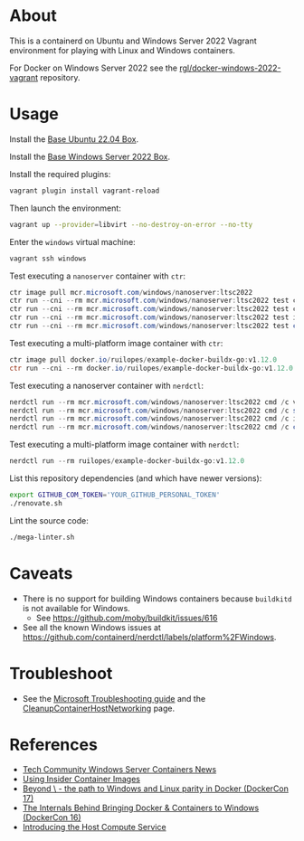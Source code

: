 # About

This is a containerd on Ubuntu and Windows Server 2022 Vagrant environment for playing with Linux and Windows containers.

For Docker on Windows Server 2022 see the [rgl/docker-windows-2022-vagrant](https://github.com/rgl/docker-windows-2022-vagrant) repository.

# Usage

Install the [Base Ubuntu 22.04 Box](https://github.com/rgl/ubuntu-vagrant).

Install the [Base Windows Server 2022 Box](https://github.com/rgl/windows-vagrant).

Install the required plugins:

```bash
vagrant plugin install vagrant-reload
```

Then launch the environment:

```bash
vagrant up --provider=libvirt --no-destroy-on-error --no-tty
```

Enter the `windows` virtual machine:

```bash
vagrant ssh windows
```

Test executing a `nanoserver` container with `ctr`:

```powershell
ctr image pull mcr.microsoft.com/windows/nanoserver:ltsc2022
ctr run --cni --rm mcr.microsoft.com/windows/nanoserver:ltsc2022 test cmd /c ver
ctr run --cni --rm mcr.microsoft.com/windows/nanoserver:ltsc2022 test cmd /c set
ctr run --cni --rm mcr.microsoft.com/windows/nanoserver:ltsc2022 test ipconfig /all
ctr run --cni --rm mcr.microsoft.com/windows/nanoserver:ltsc2022 test curl https://httpbin.org/user-agent
```

Test executing a multi-platform image container with `ctr`:

```powershell
ctr image pull docker.io/ruilopes/example-docker-buildx-go:v1.12.0
ctr run --cni --rm docker.io/ruilopes/example-docker-buildx-go:v1.12.0 test
```

Test executing a nanoserver container with `nerdctl`:

```powershell
nerdctl run --rm mcr.microsoft.com/windows/nanoserver:ltsc2022 cmd /c ver
nerdctl run --rm mcr.microsoft.com/windows/nanoserver:ltsc2022 cmd /c set
nerdctl run --rm mcr.microsoft.com/windows/nanoserver:ltsc2022 cmd /c ipconfig /all
nerdctl run --rm mcr.microsoft.com/windows/nanoserver:ltsc2022 cmd /c curl https://httpbin.org/user-agent
```

Test executing a multi-platform image container with `nerdctl`:

```powershell
nerdctl run --rm ruilopes/example-docker-buildx-go:v1.12.0
```

List this repository dependencies (and which have newer versions):

```bash
export GITHUB_COM_TOKEN='YOUR_GITHUB_PERSONAL_TOKEN'
./renovate.sh
```

Lint the source code:

```bash
./mega-linter.sh
```

# Caveats

* There is no support for building Windows containers because `buildkitd` is not available for Windows.
  * See https://github.com/moby/buildkit/issues/616
* See all the known Windows issues at https://github.com/containerd/nerdctl/labels/platform%2FWindows.

# Troubleshoot

* See the [Microsoft Troubleshooting guide](https://docs.microsoft.com/en-us/virtualization/windowscontainers/troubleshooting) and the [CleanupContainerHostNetworking](https://github.com/MicrosoftDocs/Virtualization-Documentation/tree/live/windows-server-container-tools/CleanupContainerHostNetworking) page.

# References

* [Tech Community Windows Server Containers News](https://techcommunity.microsoft.com/t5/containers/bg-p/Containers)
* [Using Insider Container Images](https://docs.microsoft.com/en-us/virtualization/windowscontainers/quick-start/using-insider-container-images)
* [Beyond \ - the path to Windows and Linux parity in Docker (DockerCon 17)](https://www.youtube.com/watch?v=4ZY_4OeyJsw)
* [The Internals Behind Bringing Docker & Containers to Windows (DockerCon 16)](https://www.youtube.com/watch?v=85nCF5S8Qok)
* [Introducing the Host Compute Service](https://blogs.technet.microsoft.com/virtualization/2017/01/27/introducing-the-host-compute-service-hcs/)

